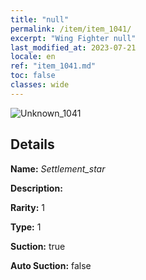 ```yaml
---
title: "null"
permalink: /item/item_1041/
excerpt: "Wing Fighter null"
last_modified_at: 2023-07-21
locale: en
ref: "item_1041.md"
toc: false
classes: wide
---
```



 ![Unknown_1041](/images/item/Settlement_star_p.png)



## Details

 **Name:** *Settlement_star* 

 **Description:** 

 **Rarity:** 1 

 **Type:** 1 

 **Suction:** true 

 **Auto Suction:** false 


